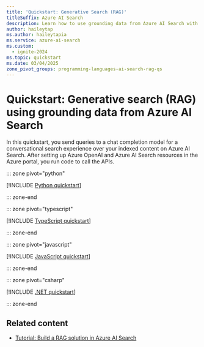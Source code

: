 ```yaml
---
title: 'Quickstart: Generative Search (RAG)'
titleSuffix: Azure AI Search
description: Learn how to use grounding data from Azure AI Search with a chat model on Azure OpenAI.
author: haileytap
ms.author: haileytapia
ms.service: azure-ai-search
ms.custom:
  - ignite-2024
ms.topic: quickstart
ms.date: 03/04/2025
zone_pivot_groups: programming-languages-ai-search-rag-qs
---
```


# Quickstart: Generative search (RAG) using grounding data from Azure AI Search

In this quickstart, you send queries to a chat completion model for a conversational search experience over your indexed content on Azure AI Search. After setting up Azure OpenAI and Azure AI Search resources in the Azure portal, you run code to call the APIs.


::: zone pivot="python"

[!INCLUDE [Python quickstart](includes/quickstarts/search-get-started-rag-python.md)]

::: zone-end

::: zone pivot="typescript"

[!INCLUDE [TypeScript quickstart](includes/quickstarts/search-get-started-rag-typescript.md)]

::: zone-end

::: zone pivot="javascript"

[!INCLUDE [JavaScript quickstart](includes/quickstarts/search-get-started-rag-javascript.md)]

::: zone-end

::: zone pivot="csharp"

[!INCLUDE [.NET quickstart](includes/quickstarts/search-get-started-rag-dotnet.md)]

::: zone-end

## Related content

- [Tutorial: Build a RAG solution in Azure AI Search](tutorial-rag-build-solution.md)